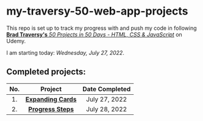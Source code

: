 # my-traversy-50-web-app-projects

This repo is set up to track my progress with and push my code in following [**Brad Traversy's** *50 Projects in 50 Days - HTML, CSS & JavaScript*](https://www.udemy.com/course/50-projects-50-days/) on Udemy. 

I am starting today: *Wednesday, July 27, 2022*.

## Completed projects:

| No.  | Project           | Date Completed | 
| :--: |  :-------------:  | :-------------:|
|   1.   | **[Expanding Cards](https://michaelkleemoff.github.io/my-traversy-50-web-app-projects/expanding-cards/)** |  July 27, 2022 |
|   2.   | **[Progress Steps](https://michaelkleemoff.github.io/my-traversy-50-web-app-projects/progress-steps)**  |  July 28, 2022 |
